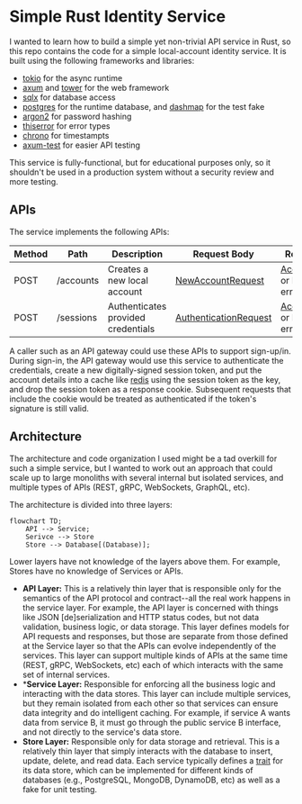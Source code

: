 # Simple Rust Identity Service

I wanted to learn how to build a simple yet non-trivial API service in Rust, so this repo contains the code for a simple local-account identity service. It is built using the following frameworks and libraries:

- [tokio](https://docs.rs/tokio/latest/tokio/) for the async runtime
- [axum](https://docs.rs/axum/latest/axum/) and [tower](https://docs.rs/tower/latest/tower/) for the web framework
- [sqlx](https://docs.rs/sqlx/latest/sqlx/) for database access 
- [postgres](https://hub.docker.com/_/postgres) for the runtime database, and [dashmap](https://docs.rs/dashmap/latest/dashmap/) for the test fake
- [argon2](https://docs.rs/argon2/latest/argon2/) for password hashing
- [thiserror](https://docs.rs/thiserror/latest/thiserror/) for error types
- [chrono](https://docs.rs/chrono/latest/chrono/) for timestampts
- [axum-test](https://docs.rs/axum-test/latest/axum_test/) for easier API testing

This service is fully-functional, but for educational purposes only, so it shouldn't be used in a production system without a security review and more testing.

## APIs

The service implements the following APIs:

| Method | Path | Description | Request Body | Response Body
|--------|------|-------------|--------------|--------------
| POST | /accounts | Creates a new local account | [NewAccountRequest](./src/api/models.rs) | [AccountResponse](./src/api/models.rs) or BAD_REQUEST error
| POST | /sessions | Authenticates provided credentials | [AuthenticationRequest](./src/api/models.rs) | [AccountResponse](./src/api/models.rs) or BAD_REQUEST error

A caller such as an API gateway could use these APIs to support sign-up/in. During sign-in, the API gateway would use this service to authenticate the credentials, create a new digitally-signed session token, and put the account details into a cache like [redis](https://redis.io/) using the session token as the key, and drop the session token as a response cookie. Subsequent requests that include the cookie would be treated as authenticated if the token's signature is still valid.

## Architecture

The architecture and code organization I used might be a tad overkill for such a simple service, but I wanted to work out an approach that could scale up to large monoliths with several internal but isolated services, and multiple types of APIs (REST, gRPC, WebSockets, GraphQL, etc).

The architecture is divided into three layers:

```mermaid
flowchart TD;
    API --> Service;
    Serivce --> Store
    Store --> Database[(Database)];
```

Lower layers have not knowledge of the layers above them. For example, Stores have no knowledge of Services or APIs.

- **API Layer:** This is a relatively thin layer that is responsible only for the semantics of the API protocol and contract--all the real work happens in the service layer. For example, the API layer is concerned with things like JSON \[de]serialization and HTTP status codes, but not data validation, business logic, or data storage. This layer defines models for API requests and responses, but those are separate from those defined at the Service layer so that the APIs can evolve independently of the services. This layer can support multiple kinds of APIs at the same time (REST, gRPC, WebSockets, etc) each of which interacts with the same set of internal services.
- ***Service Layer:** Responsible for enforcing all the business logic and interacting with the data stores. This layer can include multiple services, but they remain isolated from each other so that services can ensure data integrity and do intelligent caching. For example, if service A wants data from service B, it must go through the public service B interface, and not directly to the service's data store.
- **Store Layer:** Responsible only for data storage and retrieval. This is a relatively thin layer that simply interacts with the database to insert, update, delete, and read data. Each service typically defines a [trait](https://doc.rust-lang.org/book/ch10-02-traits.html) for its data store, which can be implemented for different kinds of databases (e.g., PostgreSQL, MongoDB, DynamoDB, etc) as well as a fake for unit testing.
